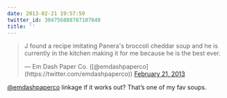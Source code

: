 ```yaml
---
date: 2013-02-21 19:57:59
twitter_id: 304756888787107840
title: ''
---
```


<blockquote class="twitter-tweet"><p lang="en" dir="ltr">J found a recipe imitating Panera&#39;s broccoli cheddar soup and he is currently in the kitchen making it for me because he is the best ever.</p>&mdash; Em Dash Paper Co. ([@emdashpaperco](https://twitter.com/emdashpaperco)) <a href="https://twitter.com/emdashpaperco/status/304740498927661056?ref_src=twsrc%5Etfw">February 21, 2013</a></blockquote>
<script async src="https://platform.twitter.com/widgets.js" charset="utf-8"></script>

[@emdashpaperco](https://twitter.com/emdashpaperco) linkage if it works out? That’s one of my fav soups.
